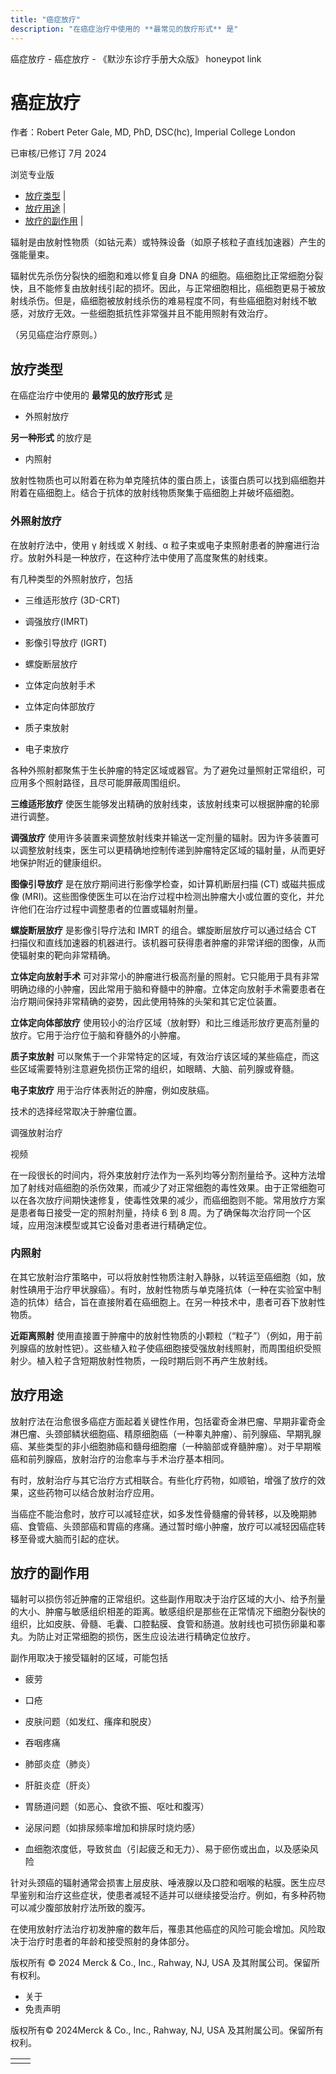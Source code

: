 ```yaml
---
title: "癌症放疗"
description: "在癌症治疗中使用的 **最常见的放疗形式** 是"
---
```


﻿癌症放疗 \- 癌症放疗 \- 《默沙东诊疗手册大众版》 honeypot link

# 癌症放疗

作者：Robert Peter Gale, MD, PhD, DSC(hc), Imperial College London

已审核/已修订 7月 2024

浏览专业版

- [放疗类型](#放疗类型_v92047915_zh) \|
- [放疗用途](#放疗用途_v92047965_zh) \|
- [放疗的副作用](#放疗的副作用_v92047976_zh) \|

辐射是由放射性物质（如钴元素）或特殊设备（如原子核粒子直线加速器）产生的强能量束。

辐射优先杀伤分裂快的细胞和难以修复自身 DNA 的细胞。癌细胞比正常细胞分裂快，且不能修复由放射线引起的损坏。因此，与正常细胞相比，癌细胞更易于被放射线杀伤。但是，癌细胞被放射线杀伤的难易程度不同，有些癌细胞对射线不敏感，对放疗无效。一些细胞抵抗性非常强并且不能用照射有效治疗。

（另见癌症治疗原则。）

## 放疗类型

在癌症治疗中使用的 **最常见的放疗形式** 是

- 外照射放疗


**另一种形式** 的放疗是

- 内照射


放射性物质也可以附着在称为单克隆抗体的蛋白质上，该蛋白质可以找到癌细胞并附着在癌细胞上。结合于抗体的放射线物质聚集于癌细胞上并破坏癌细胞。

### 外照射放疗

在放射疗法中，使用 γ 射线或 X 射线、α 粒子束或电子束照射患者的肿瘤进行治疗。放射外科是一种放疗，在这种疗法中使用了高度聚焦的射线束。

有几种类型的外照射放疗，包括

- 三维适形放疗 (3D-CRT)

- 调强放疗(IMRT)

- 影像引导放疗 (IGRT)

- 螺旋断层放疗

- 立体定向放射手术

- 立体定向体部放疗

- 质子束放射

- 电子束放疗


各种外照射都聚焦于生长肿瘤的特定区域或器官。为了避免过量照射正常组织，可应用多个照射路径，且尽可能屏蔽周围组织。

**三维适形放疗** 使医生能够发出精确的放射线束，该放射线束可以根据肿瘤的轮廓进行调整。

**调强放疗** 使用许多装置来调整放射线束并输送一定剂量的辐射。因为许多装置可以调整放射线束，医生可以更精确地控制传递到肿瘤特定区域的辐射量，从而更好地保护附近的健康组织。

**图像引导放疗** 是在放疗期间进行影像学检查，如计算机断层扫描 (CT) 或磁共振成像 (MRI)。这些图像使医生可以在治疗过程中检测出肿瘤大小或位置的变化，并允许他们在治疗过程中调整患者的位置或辐射剂量。

**螺旋断层放疗** 是影像引导疗法和 IMRT 的组合。螺旋断层放疗可以通过结合 CT 扫描仪和直线加速器的机器进行。该机器可获得患者肿瘤的非常详细的图像，从而使辐射束的靶向非常精确。

**立体定向放射手术** 可对非常小的肿瘤进行极高剂量的照射。它只能用于具有非常明确边缘的小肿瘤，因此常用于脑和脊髓中的肿瘤。立体定向放射手术需要患者在治疗期间保持非常精确的姿势，因此使用特殊的头架和其它定位装置。

**立体定向体部放疗** 使用较小的治疗区域（放射野）和比三维适形放疗更高剂量的放疗。它用于治疗位于脑和脊髓外的小肿瘤。

**质子束放射** 可以聚焦于一个非常特定的区域，有效治疗该区域的某些癌症，而这些区域需要特别注意避免损伤正常的组织，如眼睛、大脑、前列腺或脊髓。

**电子束放疗** 用于治疗体表附近的肿瘤，例如皮肤癌。

技术的选择经常取决于肿瘤位置。

调强放射治疗



视频

在一段很长的时间内，将外束放射疗法作为一系列均等分割剂量给予。这种方法增加了射线对癌细胞的杀伤效果，而减少了对正常细胞的毒性效果。由于正常细胞可以在各次放疗间期快速修复，使毒性效果的减少，而癌细胞则不能。常用放疗方案是患者每日接受一定的照射剂量，持续 6 到 8 周。为了确保每次治疗同一个区域，应用泡沫模型或其它设备对患者进行精确定位。

### 内照射

在其它放射治疗策略中，可以将放射性物质注射入静脉，以转运至癌细胞（如，放射性碘用于治疗甲状腺癌）。有时，放射性物质与单克隆抗体（一种在实验室中制造的抗体）结合，旨在直接附着在癌细胞上。在另一种技术中，患者可吞下放射性物质。

**近距离照射** 使用直接置于肿瘤中的放射性物质的小颗粒（“粒子”）（例如，用于前列腺癌的放射性钯）。这些植入粒子使癌细胞接受强放射线照射，而周围组织受照射少。植入粒子含短期放射性物质，一段时期后则不再产生放射线。

## 放疗用途

放射疗法在治愈很多癌症方面起着关键性作用，包括霍奇金淋巴瘤、早期非霍奇金淋巴瘤、头颈部鳞状细胞癌、精原细胞癌（一种睾丸肿瘤）、前列腺癌、早期乳腺癌、某些类型的非小细胞肺癌和髓母细胞瘤（一种脑部或脊髓肿瘤）。对于早期喉癌和前列腺癌，放射治疗的治愈率与手术治疗基本相同。

有时，放射治疗与其它治疗方式相联合。有些化疗药物，如顺铂，增强了放疗的效果，这些药物可以结合放射治疗应用。

当癌症不能治愈时，放疗可以减轻症状，如多发性骨髓瘤的骨转移，以及晚期肺癌、食管癌、头颈部癌和胃癌的疼痛。通过暂时缩小肿瘤，放疗可以减轻因癌症转移至骨或大脑而引起的症状。

## 放疗的副作用

辐射可以损伤邻近肿瘤的正常组织。这些副作用取决于治疗区域的大小、给予剂量的大小、肿瘤与敏感组织相差的距离。敏感组织是那些在正常情况下细胞分裂快的组织，比如皮肤、骨髓、毛囊、口腔黏膜、食管和肠道。放射线也可损伤卵巢和睾丸。为防止对正常细胞的损伤，医生应设法进行精确定位放疗。

副作用取决于接受辐射的区域，可能包括

- 疲劳

- 口疮

- 皮肤问题（如发红、瘙痒和脱皮）

- 吞咽疼痛

- 肺部炎症（肺炎）

- 肝脏炎症（肝炎）

- 胃肠道问题（如恶心、食欲不振、呕吐和腹泻）

- 泌尿问题（如排尿频率增加和排尿时烧灼感）

- 血细胞浓度低，导致贫血（引起疲乏和无力）、易于瘀伤或出血，以及感染风险


针对头颈癌的辐射通常会损害上层皮肤、唾液腺以及口腔和咽喉的粘膜。医生应尽早鉴别和治疗这些症状，使患者减轻不适并可以继续接受治疗。例如，有多种药物可以减少腹部放射疗法所致的腹泻。

在使用放射疗法治疗初发肿瘤的数年后，罹患其他癌症的风险可能会增加。风险取决于治疗时患者的年龄和接受照射的身体部分。



版权所有 © 2024
Merck & Co., Inc., Rahway, NJ, USA 及其附属公司。保留所有权利。

- 关于
- 免责声明

版权所有© 2024Merck & Co., Inc., Rahway, NJ, USA 及其附属公司。保留所有权利。

|     |     |
| --- | --- |
|  |  |